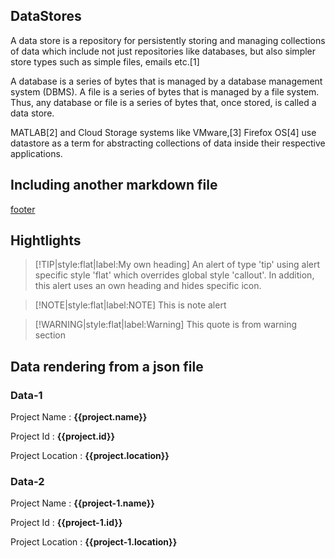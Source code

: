 ## DataStores

A data store is a repository for persistently storing and managing collections of data which include not just repositories like databases, but also simpler store types such as simple files, emails etc.[1]

A database is a series of bytes that is managed by a database management system (DBMS). A file is a series of bytes that is managed by a file system. Thus, any database or file is a series of bytes that, once stored, is called a data store.

MATLAB[2] and Cloud Storage systems like VMware,[3] Firefox OS[4] use datastore as a term for abstracting collections of data inside their respective applications. 


## Including another markdown file

[footer](../footer.md ':include :type=code color=red')


## Hightlights

> [!TIP|style:flat|label:My own heading]
> An alert of type 'tip' using alert specific style 'flat' which overrides global style 'callout'.
> In addition, this alert uses an own heading and hides specific icon.


> [!NOTE|style:flat|label:NOTE]
> This is note alert

> [!WARNING|style:flat|label:Warning]
> This quote is from warning section


## Data rendering from a json file

### Data-1

Project Name : **{{project.name}}**

Project Id : **{{project.id}}**

Project Location : **{{project.location}}**

### Data-2

Project Name : **{{project-1.name}}**

Project Id : **{{project-1.id}}**

Project Location : **{{project-1.location}}**


